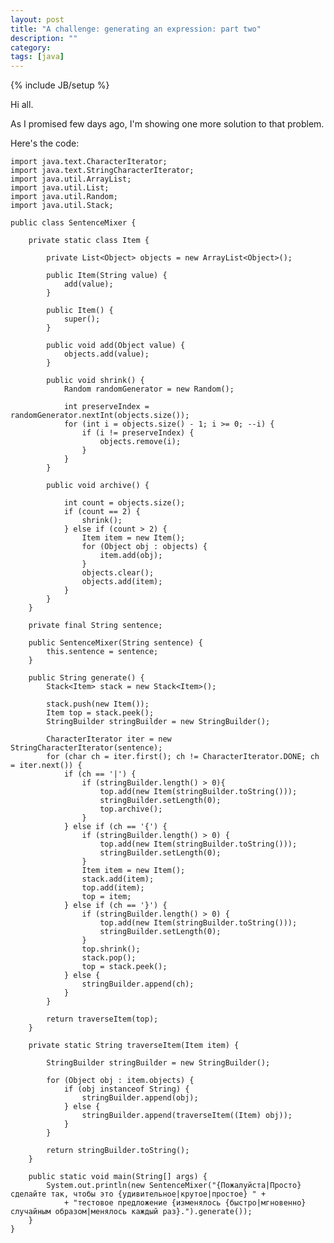 ```yaml
---
layout: post
title: "A challenge: generating an expression: part two"
description: ""
category: 
tags: [java]
---
```

{% include JB/setup %}

Hi all.

As I promised few days ago, I'm showing one more solution to that problem.

Here's the code:

    import java.text.CharacterIterator;
    import java.text.StringCharacterIterator;
    import java.util.ArrayList;
    import java.util.List;
    import java.util.Random;
    import java.util.Stack;

    public class SentenceMixer {

        private static class Item {

            private List<Object> objects = new ArrayList<Object>();

            public Item(String value) {
                add(value);
            }

            public Item() {
                super();
            }

            public void add(Object value) {
                objects.add(value);
            }

            public void shrink() {
                Random randomGenerator = new Random();

                int preserveIndex = randomGenerator.nextInt(objects.size());
                for (int i = objects.size() - 1; i >= 0; --i) {
                    if (i != preserveIndex) {
                        objects.remove(i);
                    }
                }
            }

            public void archive() {

                int count = objects.size();
                if (count == 2) {
                    shrink();
                } else if (count > 2) {
                    Item item = new Item();
                    for (Object obj : objects) {
                        item.add(obj);
                    }
                    objects.clear();
                    objects.add(item);
                }
            }
        }

        private final String sentence;

        public SentenceMixer(String sentence) {
            this.sentence = sentence;
        }

        public String generate() {
            Stack<Item> stack = new Stack<Item>();

            stack.push(new Item());
            Item top = stack.peek();
            StringBuilder stringBuilder = new StringBuilder();

            CharacterIterator iter = new StringCharacterIterator(sentence);
            for (char ch = iter.first(); ch != CharacterIterator.DONE; ch = iter.next()) {
                if (ch == '|') {
                    if (stringBuilder.length() > 0){
                        top.add(new Item(stringBuilder.toString()));
                        stringBuilder.setLength(0);
                        top.archive();
                    }
                } else if (ch == '{') {
                    if (stringBuilder.length() > 0) {
                        top.add(new Item(stringBuilder.toString()));
                        stringBuilder.setLength(0);
                    }
                    Item item = new Item();
                    stack.add(item);
                    top.add(item);
                    top = item;
                } else if (ch == '}') {
                    if (stringBuilder.length() > 0) {
                        top.add(new Item(stringBuilder.toString()));
                        stringBuilder.setLength(0);
                    }
                    top.shrink();
                    stack.pop();
                    top = stack.peek();
                } else {
                    stringBuilder.append(ch);
                }
            }

            return traverseItem(top);
        }

        private static String traverseItem(Item item) {

            StringBuilder stringBuilder = new StringBuilder();

            for (Object obj : item.objects) {
                if (obj instanceof String) {
                    stringBuilder.append(obj);
                } else {
                    stringBuilder.append(traverseItem((Item) obj));
                }
            }

            return stringBuilder.toString();
        }

        public static void main(String[] args) {
            System.out.println(new SentenceMixer("{Пожалуйста|Просто} сделайте так, чтобы это {удивительное|крутое|простое} " + 
                + "тестовое предложение {изменялось {быстро|мгновенно} случайным образом|менялось каждый раз}.").generate());
        }
    }
